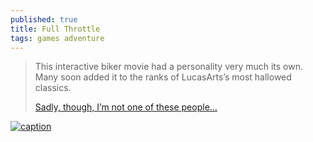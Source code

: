 ```yaml
---
published: true
title: Full Throttle
tags: games adventure
---
```

> This interactive biker movie had a personality very much its own. Many soon added it to the ranks of LucasArts’s most hallowed classics.
>
> [Sadly, though, I’m not one of these people…](https://www.filfre.net/2021/07/full-throttle/)

[![caption](https://img.youtube.com/vi/MJDbw2wLpAA/0.jpg)](https://www.youtube.com/watch?v=MJDbw2wLpAA)

